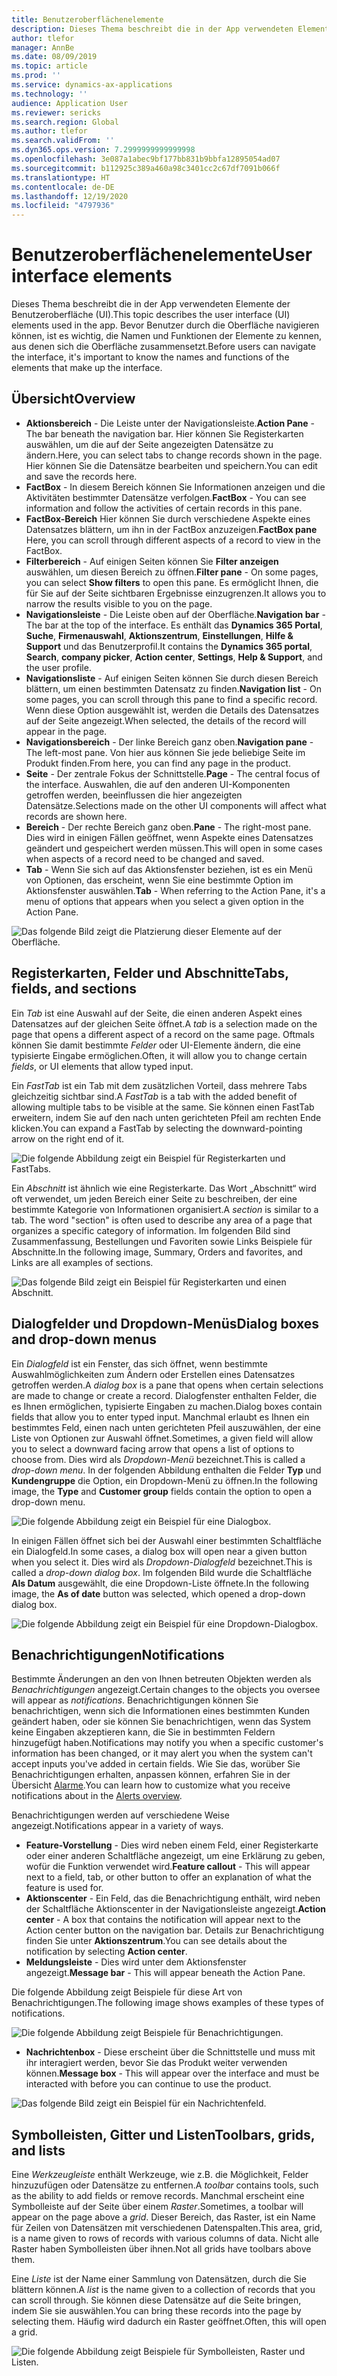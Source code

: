 ```yaml
---
title: Benutzeroberflächenelemente
description: Dieses Thema beschreibt die in der App verwendeten Elemente der Benutzeroberfläche (UI).
author: tlefor
manager: AnnBe
ms.date: 08/09/2019
ms.topic: article
ms.prod: ''
ms.service: dynamics-ax-applications
ms.technology: ''
audience: Application User
ms.reviewer: sericks
ms.search.region: Global
ms.author: tlefor
ms.search.validFrom: ''
ms.dyn365.ops.version: 7.2999999999999998
ms.openlocfilehash: 3e087a1abec9bf177bb831b9bbfa12895054ad07
ms.sourcegitcommit: b112925c389a460a98c3401cc2c67df7091b066f
ms.translationtype: HT
ms.contentlocale: de-DE
ms.lasthandoff: 12/19/2020
ms.locfileid: "4797936"
---
```

# <a name="user-interface-elements"></a><span data-ttu-id="e15ed-103">Benutzeroberflächenelemente</span><span class="sxs-lookup"><span data-stu-id="e15ed-103">User interface elements</span></span>

<span data-ttu-id="e15ed-104">Dieses Thema beschreibt die in der App verwendeten Elemente der Benutzeroberfläche (UI).</span><span class="sxs-lookup"><span data-stu-id="e15ed-104">This topic describes the user interface (UI) elements used in the app.</span></span> <span data-ttu-id="e15ed-105">Bevor Benutzer durch die Oberfläche navigieren können, ist es wichtig, die Namen und Funktionen der Elemente zu kennen, aus denen sich die Oberfläche zusammensetzt.</span><span class="sxs-lookup"><span data-stu-id="e15ed-105">Before users can navigate the interface, it's important to know the names and functions of the elements that make up the interface.</span></span>

## <a name="overview"></a><span data-ttu-id="e15ed-106">Übersicht</span><span class="sxs-lookup"><span data-stu-id="e15ed-106">Overview</span></span>

- <span data-ttu-id="e15ed-107">**Aktionsbereich** - Die Leiste unter der Navigationsleiste.</span><span class="sxs-lookup"><span data-stu-id="e15ed-107">**Action Pane** - The bar beneath the navigation bar.</span></span> <span data-ttu-id="e15ed-108">Hier können Sie Registerkarten auswählen, um die auf der Seite angezeigten Datensätze zu ändern.</span><span class="sxs-lookup"><span data-stu-id="e15ed-108">Here, you can select tabs to change records shown in the page.</span></span> <span data-ttu-id="e15ed-109">Hier können Sie die Datensätze bearbeiten und speichern.</span><span class="sxs-lookup"><span data-stu-id="e15ed-109">You can edit and save the records here.</span></span>  
- <span data-ttu-id="e15ed-110">**FactBox** - In diesem Bereich können Sie Informationen anzeigen und die Aktivitäten bestimmter Datensätze verfolgen.</span><span class="sxs-lookup"><span data-stu-id="e15ed-110">**FactBox** - You can see information and follow the activities of certain records in this pane.</span></span>  
- <span data-ttu-id="e15ed-111">**FactBox-Bereich** Hier können Sie durch verschiedene Aspekte eines Datensatzes blättern, um ihn in der FactBox anzuzeigen.</span><span class="sxs-lookup"><span data-stu-id="e15ed-111">**FactBox pane** Here, you can scroll through different aspects of a record to view in the FactBox.</span></span>  
- <span data-ttu-id="e15ed-112">**Filterbereich** - Auf einigen Seiten können Sie **Filter anzeigen** auswählen, um diesen Bereich zu öffnen.</span><span class="sxs-lookup"><span data-stu-id="e15ed-112">**Filter pane** - On some pages, you can select **Show filters** to open this pane.</span></span> <span data-ttu-id="e15ed-113">Es ermöglicht Ihnen, die für Sie auf der Seite sichtbaren Ergebnisse einzugrenzen.</span><span class="sxs-lookup"><span data-stu-id="e15ed-113">It allows you to narrow the results visible to you on the page.</span></span>  
- <span data-ttu-id="e15ed-114">**Navigationsleiste** - Die Leiste oben auf der Oberfläche.</span><span class="sxs-lookup"><span data-stu-id="e15ed-114">**Navigation bar** - The bar at the top of the interface.</span></span> <span data-ttu-id="e15ed-115">Es enthält das **Dynamics 365 Portal**, **Suche**, **Firmenauswahl**, **Aktionszentrum**, **Einstellungen**, **Hilfe & Support** und das Benutzerprofil.</span><span class="sxs-lookup"><span data-stu-id="e15ed-115">It contains the **Dynamics 365 portal**, **Search**, **company picker**, **Action center**, **Settings**, **Help & Support**, and the user profile.</span></span>  
- <span data-ttu-id="e15ed-116">**Navigationsliste** - Auf einigen Seiten können Sie durch diesen Bereich blättern, um einen bestimmten Datensatz zu finden.</span><span class="sxs-lookup"><span data-stu-id="e15ed-116">**Navigation list** - On some pages, you can scroll through this pane to find a specific record.</span></span> <span data-ttu-id="e15ed-117">Wenn diese Option ausgewählt ist, werden die Details des Datensatzes auf der Seite angezeigt.</span><span class="sxs-lookup"><span data-stu-id="e15ed-117">When selected, the details of the record will appear in the page.</span></span>  
- <span data-ttu-id="e15ed-118">**Navigationsbereich** - Der linke Bereich ganz oben.</span><span class="sxs-lookup"><span data-stu-id="e15ed-118">**Navigation pane** - The left-most pane.</span></span> <span data-ttu-id="e15ed-119">Von hier aus können Sie jede beliebige Seite im Produkt finden.</span><span class="sxs-lookup"><span data-stu-id="e15ed-119">From here, you can find any page in the product.</span></span>  
- <span data-ttu-id="e15ed-120">**Seite** - Der zentrale Fokus der Schnittstelle.</span><span class="sxs-lookup"><span data-stu-id="e15ed-120">**Page** - The central focus of the interface.</span></span> <span data-ttu-id="e15ed-121">Auswahlen, die auf den anderen UI-Komponenten getroffen werden, beeinflussen die hier angezeigten Datensätze.</span><span class="sxs-lookup"><span data-stu-id="e15ed-121">Selections made on the other UI components will affect what records are shown here.</span></span>  
- <span data-ttu-id="e15ed-122">**Bereich** - Der rechte Bereich ganz oben.</span><span class="sxs-lookup"><span data-stu-id="e15ed-122">**Pane** - The right-most pane.</span></span> <span data-ttu-id="e15ed-123">Dies wird in einigen Fällen geöffnet, wenn Aspekte eines Datensatzes geändert und gespeichert werden müssen.</span><span class="sxs-lookup"><span data-stu-id="e15ed-123">This will open in some cases when aspects of a record need to be changed and saved.</span></span>  
- <span data-ttu-id="e15ed-124">**Tab** - Wenn Sie sich auf das Aktionsfenster beziehen, ist es ein Menü von Optionen, das erscheint, wenn Sie eine bestimmte Option im Aktionsfenster auswählen.</span><span class="sxs-lookup"><span data-stu-id="e15ed-124">**Tab** - When referring to the Action Pane, it's a menu of options that appears when you select a given option in the Action Pane.</span></span>  

![Das folgende Bild zeigt die Platzierung dieser Elemente auf der Oberfläche.](media/user-interface-01.png)

## <a name="tabs-fields-and-sections"></a><span data-ttu-id="e15ed-126">Registerkarten, Felder und Abschnitte</span><span class="sxs-lookup"><span data-stu-id="e15ed-126">Tabs, fields, and sections</span></span>

<span data-ttu-id="e15ed-127">Ein *Tab* ist eine Auswahl auf der Seite, die einen anderen Aspekt eines Datensatzes auf der gleichen Seite öffnet.</span><span class="sxs-lookup"><span data-stu-id="e15ed-127">A *tab* is a selection made on the page that opens a different aspect of a record on the same page.</span></span> <span data-ttu-id="e15ed-128">Oftmals können Sie damit bestimmte *Felder* oder UI-Elemente ändern, die eine typisierte Eingabe ermöglichen.</span><span class="sxs-lookup"><span data-stu-id="e15ed-128">Often, it will allow you to change certain *fields*, or UI elements that allow typed input.</span></span> 

<span data-ttu-id="e15ed-129">Ein *FastTab* ist ein Tab mit dem zusätzlichen Vorteil, dass mehrere Tabs gleichzeitig sichtbar sind.</span><span class="sxs-lookup"><span data-stu-id="e15ed-129">A *FastTab* is a tab with the added benefit of allowing multiple tabs to be visible at the same.</span></span> <span data-ttu-id="e15ed-130">Sie können einen FastTab erweitern, indem Sie auf den nach unten gerichteten Pfeil am rechten Ende klicken.</span><span class="sxs-lookup"><span data-stu-id="e15ed-130">You can expand a FastTab by selecting the downward-pointing arrow on the right end of it.</span></span>

![Die folgende Abbildung zeigt ein Beispiel für Registerkarten und FastTabs.](media/user-interface-02.png)

<span data-ttu-id="e15ed-132">Ein *Abschnitt* ist ähnlich wie eine Registerkarte. Das Wort „Abschnitt“ wird oft verwendet, um jeden Bereich einer Seite zu beschreiben, der eine bestimmte Kategorie von Informationen organisiert.</span><span class="sxs-lookup"><span data-stu-id="e15ed-132">A *section* is similar to a tab. The word "section" is often used to describe any area of a page that organizes a specific category of information.</span></span> <span data-ttu-id="e15ed-133">Im folgenden Bild sind Zusammenfassung, Bestellungen und Favoriten sowie Links Beispiele für Abschnitte.</span><span class="sxs-lookup"><span data-stu-id="e15ed-133">In the following image, Summary, Orders and favorites, and Links are all examples of sections.</span></span>

![Das folgende Bild zeigt ein Beispiel für Registerkarten und einen Abschnitt.](media/user-interface-03.png)

## <a name="dialog-boxes-and-drop-down-menus"></a><span data-ttu-id="e15ed-135">Dialogfelder und Dropdown-Menüs</span><span class="sxs-lookup"><span data-stu-id="e15ed-135">Dialog boxes and drop-down menus</span></span>

<span data-ttu-id="e15ed-136">Ein *Dialogfeld* ist ein Fenster, das sich öffnet, wenn bestimmte Auswahlmöglichkeiten zum Ändern oder Erstellen eines Datensatzes getroffen werden.</span><span class="sxs-lookup"><span data-stu-id="e15ed-136">A *dialog box* is a pane that opens when certain selections are made to change or create a record.</span></span> <span data-ttu-id="e15ed-137">Dialogfenster enthalten Felder, die es Ihnen ermöglichen, typisierte Eingaben zu machen.</span><span class="sxs-lookup"><span data-stu-id="e15ed-137">Dialog boxes contain fields that allow you to enter typed input.</span></span> <span data-ttu-id="e15ed-138">Manchmal erlaubt es Ihnen ein bestimmtes Feld, einen nach unten gerichteten Pfeil auszuwählen, der eine Liste von Optionen zur Auswahl öffnet.</span><span class="sxs-lookup"><span data-stu-id="e15ed-138">Sometimes, a given field will allow you to select a downward facing arrow that opens a list of options to choose from.</span></span> <span data-ttu-id="e15ed-139">Dies wird als *Dropdown-Menü* bezeichnet.</span><span class="sxs-lookup"><span data-stu-id="e15ed-139">This is called a *drop-down menu*.</span></span> <span data-ttu-id="e15ed-140">In der folgenden Abbildung enthalten die Felder **Typ** und **Kundengruppe** die Option, ein Dropdown-Menü zu öffnen.</span><span class="sxs-lookup"><span data-stu-id="e15ed-140">In the following image, the **Type** and **Customer group** fields contain the option to open a drop-down menu.</span></span>

![Die folgende Abbildung zeigt ein Beispiel für eine Dialogbox.](media/user-interface-04.png)

<span data-ttu-id="e15ed-142">In einigen Fällen öffnet sich bei der Auswahl einer bestimmten Schaltfläche ein Dialogfeld.</span><span class="sxs-lookup"><span data-stu-id="e15ed-142">In some cases, a dialog box will open near a given button when you select it.</span></span> <span data-ttu-id="e15ed-143">Dies wird als *Dropdown-Dialogfeld* bezeichnet.</span><span class="sxs-lookup"><span data-stu-id="e15ed-143">This is called a *drop-down dialog box*.</span></span> <span data-ttu-id="e15ed-144">Im folgenden Bild wurde die Schaltfläche **Als Datum** ausgewählt, die eine Dropdown-Liste öffnete.</span><span class="sxs-lookup"><span data-stu-id="e15ed-144">In the following image, the **As of date** button was selected, which opened a drop-down dialog box.</span></span>

![Die folgende Abbildung zeigt ein Beispiel für eine Dropdown-Dialogbox.](media/user-interface-05.png)

## <a name="notifications"></a><span data-ttu-id="e15ed-146">Benachrichtigungen</span><span class="sxs-lookup"><span data-stu-id="e15ed-146">Notifications</span></span>

<span data-ttu-id="e15ed-147">Bestimmte Änderungen an den von Ihnen betreuten Objekten werden als *Benachrichtigungen* angezeigt.</span><span class="sxs-lookup"><span data-stu-id="e15ed-147">Certain changes to the objects you oversee will appear as *notifications*.</span></span> <span data-ttu-id="e15ed-148">Benachrichtigungen können Sie benachrichtigen, wenn sich die Informationen eines bestimmten Kunden geändert haben, oder sie können Sie benachrichtigen, wenn das System keine Eingaben akzeptieren kann, die Sie in bestimmten Feldern hinzugefügt haben.</span><span class="sxs-lookup"><span data-stu-id="e15ed-148">Notifications may notify you when a specific customer's information has been changed, or it may alert you when the system can't accept inputs you've added in certain fields.</span></span> <span data-ttu-id="e15ed-149">Wie Sie das, worüber Sie Benachrichtigungen erhalten, anpassen können, erfahren Sie in der Übersicht [Alarme](../get-started/alerts-overview.md).</span><span class="sxs-lookup"><span data-stu-id="e15ed-149">You can learn how to customize what you receive notifications about in the [Alerts overview](../get-started/alerts-overview.md).</span></span>

<span data-ttu-id="e15ed-150">Benachrichtigungen werden auf verschiedene Weise angezeigt.</span><span class="sxs-lookup"><span data-stu-id="e15ed-150">Notifications appear in a variety of ways.</span></span>
- <span data-ttu-id="e15ed-151">**Feature-Vorstellung** - Dies wird neben einem Feld, einer Registerkarte oder einer anderen Schaltfläche angezeigt, um eine Erklärung zu geben, wofür die Funktion verwendet wird.</span><span class="sxs-lookup"><span data-stu-id="e15ed-151">**Feature callout** - This will appear next to a field, tab, or other button to offer an explanation of what the feature is used for.</span></span> 
- <span data-ttu-id="e15ed-152">**Aktionscenter** - Ein Feld, das die Benachrichtigung enthält, wird neben der Schaltfläche Aktionscenter in der Navigationsleiste angezeigt.</span><span class="sxs-lookup"><span data-stu-id="e15ed-152">**Action center** - A box that contains the notification will appear next to the Action center button on the navigation bar.</span></span> <span data-ttu-id="e15ed-153">Details zur Benachrichtigung finden Sie unter **Aktionszentrum**.</span><span class="sxs-lookup"><span data-stu-id="e15ed-153">You can see details about the notification by selecting **Action center**.</span></span>  
- <span data-ttu-id="e15ed-154">**Meldungsleiste** - Dies wird unter dem Aktionsfenster angezeigt.</span><span class="sxs-lookup"><span data-stu-id="e15ed-154">**Message bar** - This will appear beneath the Action Pane.</span></span>  

<span data-ttu-id="e15ed-155">Die folgende Abbildung zeigt Beispiele für diese Art von Benachrichtigungen.</span><span class="sxs-lookup"><span data-stu-id="e15ed-155">The following image shows examples of these types of notifications.</span></span>

![Die folgende Abbildung zeigt Beispiele für Benachrichtigungen.](media/user-interface-06.png)

- <span data-ttu-id="e15ed-157">**Nachrichtenbox** - Diese erscheint über die Schnittstelle und muss mit ihr interagiert werden, bevor Sie das Produkt weiter verwenden können.</span><span class="sxs-lookup"><span data-stu-id="e15ed-157">**Message box** - This will appear over the interface and must be interacted with before you can continue to use the product.</span></span>  

![Das folgende Bild zeigt ein Beispiel für ein Nachrichtenfeld.](media/user-interface-07.png)

## <a name="toolbars-grids-and-lists"></a><span data-ttu-id="e15ed-159">Symbolleisten, Gitter und Listen</span><span class="sxs-lookup"><span data-stu-id="e15ed-159">Toolbars, grids, and lists</span></span>

<span data-ttu-id="e15ed-160">Eine *Werkzeugleiste* enthält Werkzeuge, wie z.B. die Möglichkeit, Felder hinzuzufügen oder Datensätze zu entfernen.</span><span class="sxs-lookup"><span data-stu-id="e15ed-160">A *toolbar* contains tools, such as the ability to add fields or remove records.</span></span> <span data-ttu-id="e15ed-161">Manchmal erscheint eine Symbolleiste auf der Seite über einem *Raster*.</span><span class="sxs-lookup"><span data-stu-id="e15ed-161">Sometimes, a toolbar will appear on the page above a *grid*.</span></span> <span data-ttu-id="e15ed-162">Dieser Bereich, das Raster, ist ein Name für Zeilen von Datensätzen mit verschiedenen Datenspalten.</span><span class="sxs-lookup"><span data-stu-id="e15ed-162">This area, grid, is a name given to rows of records with various columns of data.</span></span> <span data-ttu-id="e15ed-163">Nicht alle Raster haben Symbolleisten über ihnen.</span><span class="sxs-lookup"><span data-stu-id="e15ed-163">Not all grids have toolbars above them.</span></span>

<span data-ttu-id="e15ed-164">Eine *Liste* ist der Name einer Sammlung von Datensätzen, durch die Sie blättern können.</span><span class="sxs-lookup"><span data-stu-id="e15ed-164">A *list* is the name given to a collection of records that you can scroll through.</span></span> <span data-ttu-id="e15ed-165">Sie können diese Datensätze auf die Seite bringen, indem Sie sie auswählen.</span><span class="sxs-lookup"><span data-stu-id="e15ed-165">You can bring these records into the page by selecting them.</span></span> <span data-ttu-id="e15ed-166">Häufig wird dadurch ein Raster geöffnet.</span><span class="sxs-lookup"><span data-stu-id="e15ed-166">Often, this will open a grid.</span></span>

![Die folgende Abbildung zeigt Beispiele für Symbolleisten, Raster und Listen.](media/user-interface-08.png)
